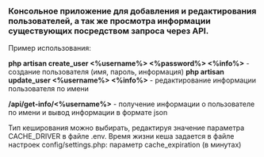 ### Консольное приложение для добавления и редактирования пользователей, а так же просмотра информации существующих посредством запроса через API. ###

Пример использования: 

**php artisan create_user <%username%> <%password%> <%info%>** - создание пользователя (имя, пароль, информация)
**php artisan update_user <%username%> <%info%>** - редактирование информации пользователя по имени

**/api/get-info/<%username%>** - получение информации о пользователе по имени и вывод информации в формате json

 Тип кеширования можно выбирать, редактируя значение параметра CACHE_DRIVER в файле .env. Время жизни кеша задается 
 в файле настроек config/settings.php: параметр cache_expiration (в минутах)